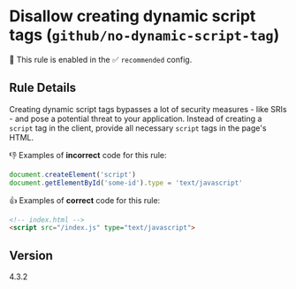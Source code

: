 # Disallow creating dynamic script tags (`github/no-dynamic-script-tag`)

💼 This rule is enabled in the ✅ `recommended` config.

<!-- end auto-generated rule header -->

## Rule Details

Creating dynamic script tags bypasses a lot of security measures - like SRIs - and pose a potential threat to your application.
Instead of creating a `script` tag in the client, provide all necessary `script` tags in the page's HTML.

👎 Examples of **incorrect** code for this rule:

```js
document.createElement('script')
document.getElementById('some-id').type = 'text/javascript'
```

👍 Examples of **correct** code for this rule:

```html
<!-- index.html -->
<script src="/index.js" type="text/javascript">
```

## Version

4.3.2

